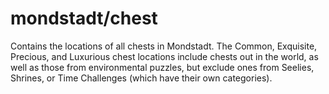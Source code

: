 # mondstadt/chest

Contains the locations of all chests in Mondstadt. The Common, Exquisite, Precious, and Luxurious chest locations include chests out in the world, as well as those from environmental puzzles, but exclude ones from Seelies, Shrines, or Time Challenges (which have their own categories).
